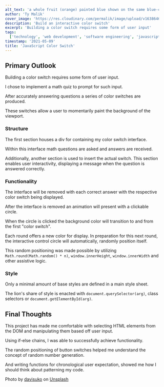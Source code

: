 ```yaml
---
alt_text: 'a whole fruit (orange) painted blue shown on the same blue-colored background'
author: 'Ty Malik'
cover_image: 'https://res.cloudinary.com/permalik/image/upload/v1638646470/article_0004_js_color_switch.png'
description: 'Build an interactive color switch'
excerpt: 'Building a color switch requires some form of user input'
tags:
  ['technology', 'web development', 'software engineering', 'javascript', 'css']
timestamp: '2021-05-09'
title: 'JavaScript Color Switch'
---
```


## Primary Outlook

Building a color switch requires some form of user input.

I chose to implement a math quiz to prompt for such input.

After accurately answering questions a series of color switches are produced.

These switches allow a user to momentarily paint the background of the viewport.

### Structure

The first section houses a div for containing my color switch interface.

Within this interface math questions are asked and answers are received.

Additionally, another section is used to insert the actual switch. This section enables user interactivity, displaying a message when the question is answered correctly.

### Functionality

The interface will be removed with each correct answer with the respective color switch being displayed.

After the interface is removed an animation will present with a clickable circle.

When the circle is clicked the background color will transition to and from the first "color switch".

Each round offers a new color for display. In preparation for this next round, the interactive control circle will automatically, randomly position itself.

This random positioning was made possible by utilizing `Math.round(Math.random() * n)`, `window.innerHeight`, `window.innerWidth` and other assistive logic.

### Style

Only a minimal amount of base styles are defined in a main style sheet.

The lion's share of style is enacted with `document.querySelector(arg)`, class selectors or `document.getElementById(arg)`.

## Final Thoughts

This project has made me comfortable with selecting HTML elements from the DOM and manipulating them based off user input.

Using if-else chains, I was able to successfully achieve functionality.

The random positioning of button switches helped me understand the concept of random number generation.

And writing functions for chronological user expectation, showed me how I should think about patterning my code.

Photo by <a href="https://unsplash.com/@davisuko?utm_source=unsplash&utm_medium=referral&utm_content=creditCopyText">davisuko</a> on <a href="https://unsplash.com/s/photos/color-swap?utm_source=unsplash&utm_medium=referral&utm_content=creditCopyText">Unsplash</a>
